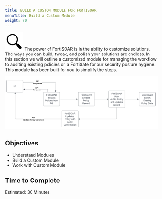 ```yaml
---
title: BUILD A CUSTOM MODULE FOR FORTISOAR
menuTitle: Build a Custom Module
weight: 70
---
```


![search_icon](mag_glass.svg)
The power of FortiSOAR is in the ability to customize solutions. The ways you can build, tweak, and polish your solutions are endless. In this section we will outline a customized module for managing the workflow to auditing existing policies on a FortiGate for our security posture hygiene. This module has been built for you to simplify the steps.

![Custom module workflow](workflow.png)

## Objectives

- Understand Modules
- Build a Custom Module
- Work with Custom Module

## Time to Complete

Estimated: 30 Minutes
